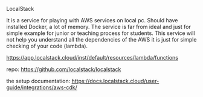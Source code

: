 LocalStack

It is a service for playing with AWS services on local pc.
Should have installed Docker, a lot of memory.
The service is far from ideal and just for simple example for junior 
or teaching process for students. This service will not help you 
understand all the dependencies of the AWS it is just for simple 
checking of your code (lambda).

https://app.localstack.cloud/inst/default/resources/lambda/functions

repo: https://github.com/localstack/localstack

the setup documentation: 
https://docs.localstack.cloud/user-guide/integrations/aws-cdk/
